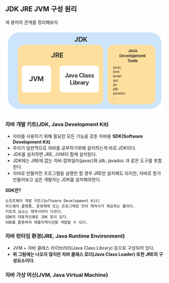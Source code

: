 ## JDK JRE JVM 구성 원리

세 용어의 관계를 정리해보자

![JVM_img_01.png](../Img/JVM_img_01.png)

### 자바 개발 키트(JDK, Java Development Kit)
- 자바를 사용하기 위해 필요한 모든 기능을 갖춘 자바용 **SDK(Software Development Kit)**
- 우리가 일반적으로 자바를 공부하기위해 설치하는게 바로 JDK이다.
- JDK를 설치하면 JRE, JVM이 함께 설치된다.
- JDK에는 JRE에 없는 자바 컴파일러(javac)와 jdb, javadoc 과 같은 도구를 포함한다.
- 자바로 만들어진 프로그램을 실행만 할 경우 JRE만 설치해도 되지만, 자바로 뭔가 만들어보고 싶은 개발자는 JDK를 설치해야한다.

**SDK란?**
```
소프트웨어 개발 키트(Software Development Kit)
하드웨어 플랫폼, 운영체제 또는 프로그래밍 언어 제작사가 제공하는 툴이다.
키트의 요소는 제작사마다 다르다.
SDK의 대표적인예로 JDK 등이 있다.
SDK를 활용하여 애플리케이션을 개발할 수 있다.
```

### 자바 런타임 환경(JRE, Java Runtime Environment)
- JVM + 자바 클래스 라이브러리(Java Class Library) 등으로 구성되어 있다.
- **위 그림에는 나오지 않지만 자바 클래스 로더(Java Class Loader) 또한 JRE의 구성요소이다.**

### 자바 가상 머신(JVM, Java Virtual Machine)
